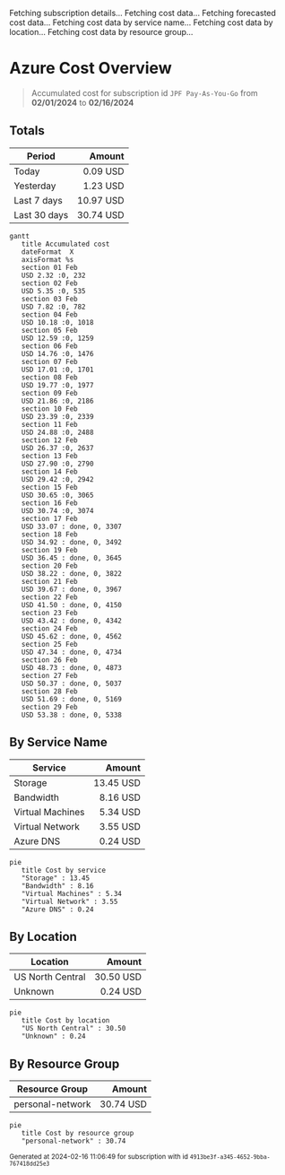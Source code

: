 Fetching subscription details...
Fetching cost data...
Fetching forecasted cost data...
Fetching cost data by service name...
Fetching cost data by location...
Fetching cost data by resource group...
# Azure Cost Overview

> Accumulated cost for subscription id `JPF Pay-As-You-Go` from **02/01/2024** to **02/16/2024**

## Totals

|Period|Amount|
|---|---:|
|Today|0.09 USD|
|Yesterday|1.23 USD|
|Last 7 days|10.97 USD|
|Last 30 days|30.74 USD|

```mermaid
gantt
   title Accumulated cost
   dateFormat  X
   axisFormat %s
   section 01 Feb
   USD 2.32 :0, 232
   section 02 Feb
   USD 5.35 :0, 535
   section 03 Feb
   USD 7.82 :0, 782
   section 04 Feb
   USD 10.18 :0, 1018
   section 05 Feb
   USD 12.59 :0, 1259
   section 06 Feb
   USD 14.76 :0, 1476
   section 07 Feb
   USD 17.01 :0, 1701
   section 08 Feb
   USD 19.77 :0, 1977
   section 09 Feb
   USD 21.86 :0, 2186
   section 10 Feb
   USD 23.39 :0, 2339
   section 11 Feb
   USD 24.88 :0, 2488
   section 12 Feb
   USD 26.37 :0, 2637
   section 13 Feb
   USD 27.90 :0, 2790
   section 14 Feb
   USD 29.42 :0, 2942
   section 15 Feb
   USD 30.65 :0, 3065
   section 16 Feb
   USD 30.74 :0, 3074
   section 17 Feb
   USD 33.07 : done, 0, 3307
   section 18 Feb
   USD 34.92 : done, 0, 3492
   section 19 Feb
   USD 36.45 : done, 0, 3645
   section 20 Feb
   USD 38.22 : done, 0, 3822
   section 21 Feb
   USD 39.67 : done, 0, 3967
   section 22 Feb
   USD 41.50 : done, 0, 4150
   section 23 Feb
   USD 43.42 : done, 0, 4342
   section 24 Feb
   USD 45.62 : done, 0, 4562
   section 25 Feb
   USD 47.34 : done, 0, 4734
   section 26 Feb
   USD 48.73 : done, 0, 4873
   section 27 Feb
   USD 50.37 : done, 0, 5037
   section 28 Feb
   USD 51.69 : done, 0, 5169
   section 29 Feb
   USD 53.38 : done, 0, 5338
```

## By Service Name

|Service|Amount|
|---|---:|
|Storage|13.45 USD|
|Bandwidth|8.16 USD|
|Virtual Machines|5.34 USD|
|Virtual Network|3.55 USD|
|Azure DNS|0.24 USD|

```mermaid
pie
   title Cost by service
   "Storage" : 13.45
   "Bandwidth" : 8.16
   "Virtual Machines" : 5.34
   "Virtual Network" : 3.55
   "Azure DNS" : 0.24
```

## By Location

|Location|Amount|
|---|---:|
|US North Central|30.50 USD|
|Unknown|0.24 USD|

```mermaid
pie
   title Cost by location
   "US North Central" : 30.50
   "Unknown" : 0.24
```

## By Resource Group

|Resource Group|Amount|
|---|---:|
|personal-network|30.74 USD|

```mermaid
pie
   title Cost by resource group
   "personal-network" : 30.74
```

<sup>Generated at 2024-02-16 11:06:49 for subscription with id `4913be3f-a345-4652-9bba-767418dd25e3`</sup>

